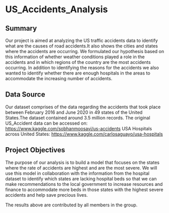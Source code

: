 # US_Accidents_Analysis
## Summary
Our project is aimed at analyzing the US traffic accidents data to identify what are the causes of road accidents.It also shows the cities and states where the accidents are occurring. We formulated our hypothesis based on this information of whether weather conditions played a role in the accidents and in which regions of the country are the most accidents occurring. In addition to identifying the reasons for the accidents we also wanted to identify whether there are enough hospitals in the areas to accommodate the increasing number of accidents.


## Data Source

Our dataset comprises of the data regarding the accidents that took place between February 2016 and June 2020 in 49 states of the United States.The dataset contained around 3.5 million records. 
The original US_Accident data can be accessed on: https://www.kaggle.com/sobhanmoosavi/us-accidents
USA Hospitals across United States: https://www.kaggle.com/carlosaguayo/usa-hospitals

## Project Objectives
The purpose of our analysis is to build a model that focuses on the states where the rate of accidents are highest and are the most severe.
We will use this model in collaboration with the information from the hospital dataset to identify which states are lacking hospital beds so that we can make recommendations to the local government to increase resources and finance to accommodate more beds in those states with the highest severe accidents and help save precious lives. 



The results above are contributed by all members in the group.
